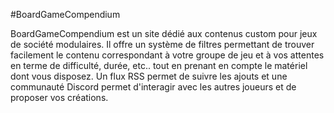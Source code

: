 #BoardGameCompendium

BoardGameCompendium est un site dédié aux contenus custom pour jeux de société modulaires. Il offre un système de filtres permettant de trouver facilement le contenu correspondant à votre groupe de jeu et à vos attentes en terme de difficulté, durée, etc.. tout en prenant en compte le matériel dont vous disposez. Un flux RSS permet de suivre les ajouts et une communauté Discord permet d'interagir avec les autres joueurs et de proposer vos créations.